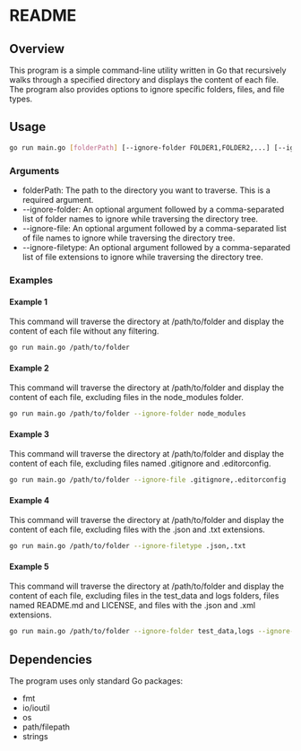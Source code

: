 # README

## Overview

This program is a simple command-line utility written in Go that recursively walks through a specified directory and displays the content of each file. The program also provides options to ignore specific folders, files, and file types.

## Usage

```sh
go run main.go [folderPath] [--ignore-folder FOLDER1,FOLDER2,...] [--ignore-file FILE1,FILE2,...] [--ignore-filetype .EXT1,.EXT2,...]
```


### Arguments
 - folderPath: The path to the directory you want to traverse. This is a required argument.
 - --ignore-folder: An optional argument followed by a comma-separated list of folder names to ignore while traversing the directory tree.
 - --ignore-file: An optional argument followed by a comma-separated list of file names to ignore while traversing the directory tree.
 - --ignore-filetype: An optional argument followed by a comma-separated list of file extensions to ignore while traversing the directory tree.

### Examples

#### Example 1

This command will traverse the directory at /path/to/folder and display the content of each file without any filtering.
```sh
go run main.go /path/to/folder
```

#### Example 2

This command will traverse the directory at /path/to/folder and display the content of each file, excluding files in the node_modules folder.
```sh
go run main.go /path/to/folder --ignore-folder node_modules
```

#### Example 3

This command will traverse the directory at /path/to/folder and display the content of each file, excluding files named .gitignore and .editorconfig.
```sh
go run main.go /path/to/folder --ignore-file .gitignore,.editorconfig
```

#### Example 4

This command will traverse the directory at /path/to/folder and display the content of each file, excluding files with the .json and .txt extensions.

```sh
go run main.go /path/to/folder --ignore-filetype .json,.txt
```

#### Example 5

This command will traverse the directory at /path/to/folder and display the content of each file, excluding files in the test_data and logs folders, files named README.md and LICENSE, and files with the .json and .xml extensions.

```sh
go run main.go /path/to/folder --ignore-folder test_data,logs --ignore-file README.md,LICENSE --ignore-filetype .json,.xml
```

## Dependencies

The program uses only standard Go packages:

 - fmt
 - io/ioutil
 - os
 - path/filepath
 - strings
